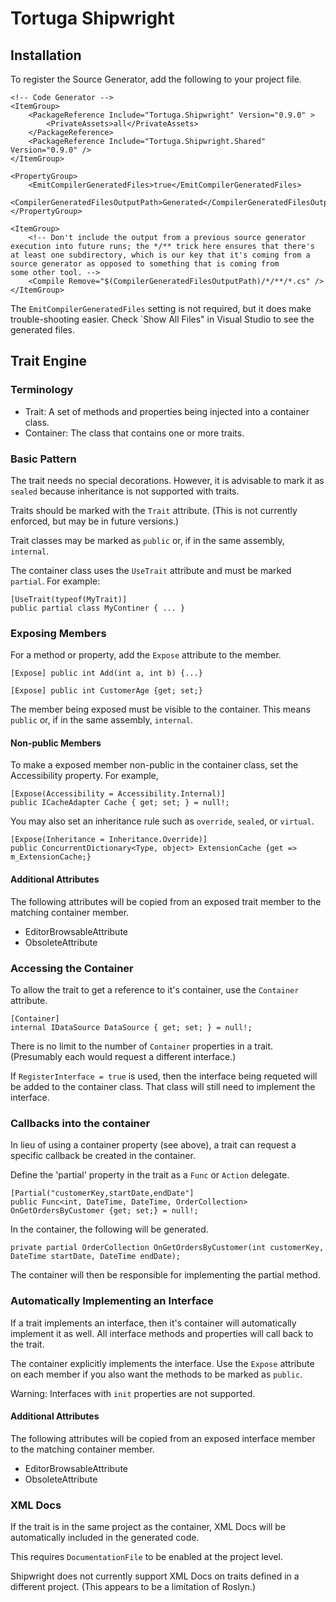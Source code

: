 # Tortuga Shipwright

## Installation


To register the Source Generator, add the following to your project file.

```
<!-- Code Generator -->
<ItemGroup>
	<PackageReference Include="Tortuga.Shipwright" Version="0.9.0" >
		<PrivateAssets>all</PrivateAssets>
	</PackageReference>
	<PackageReference Include="Tortuga.Shipwright.Shared" Version="0.9.0" />
</ItemGroup>

<PropertyGroup>
	<EmitCompilerGeneratedFiles>true</EmitCompilerGeneratedFiles>
	<CompilerGeneratedFilesOutputPath>Generated</CompilerGeneratedFilesOutputPath>
</PropertyGroup>

<ItemGroup>
	<!-- Don't include the output from a previous source generator execution into future runs; the */** trick here ensures that there's
at least one subdirectory, which is our key that it's coming from a source generator as opposed to something that is coming from
some other tool. -->
	<Compile Remove="$(CompilerGeneratedFilesOutputPath)/*/**/*.cs" />
</ItemGroup>
```

The `EmitCompilerGeneratedFiles` setting is not required, but it does make trouble-shooting easier. Check  `Show All Files" in Visual Studio to see the generated files.

## Trait Engine

### Terminology

* Trait: A set of methods and properties being injected into a container class.
* Container: The class that contains one or more traits.

### Basic Pattern

The trait needs no special decorations. However, it is advisable to mark it as `sealed` because inheritance is not supported with traits. 

Traits should be marked with the `Trait` attribute. (This is not currently enforced, but may be in future versions.)

Trait classes may be marked as `public` or, if in the same assembly, `internal`. 

The container class uses the `UseTrait` attribute and must be marked `partial`. For example:

```
[UseTrait(typeof(MyTrait)]
public partial class MyContiner { ... }
```

### Exposing Members

For a method or property, add the `Expose` attribute to the member.

```
[Expose] public int Add(int a, int b) {...}

[Expose] public int CustomerAge {get; set;}
```

The member being exposed must be visible to the container. This means `public` or, if in the same assembly, `internal`.

#### Non-public Members

To make a exposed member non-public in the container class, set the Accessibility property. For example,

```
[Expose(Accessibility = Accessibility.Internal)]
public ICacheAdapter Cache { get; set; } = null!;
```


You may also set an inheritance rule such as `override`, `sealed`, or `virtual`.

```
[Expose(Inheritance = Inheritance.Override)]
public ConcurrentDictionary<Type, object> ExtensionCache {get => m_ExtensionCache;}
```

#### Additional Attributes

The following attributes will be copied from an exposed trait member to the matching container member.

* EditorBrowsableAttribute
* ObsoleteAttribute

### Accessing the Container

To allow the trait to get a reference to it's container, use the `Container` attribute.


```
[Container]
internal IDataSource DataSource { get; set; } = null!;
```

There is no limit to the number of `Container` properties in a trait. (Presumably each would request a different interface.)

If `RegisterInterface = true` is used, then the interface being requeted will be added to the container class. That class will still need to implement the interface.

### Callbacks into the container

In lieu of using a container property (see above), a trait can request a specific callback be created in the container.

Define the 'partial' property in the trait as a `Func` or `Action` delegate.

```
[Partial("customerKey,startDate,endDate"] 
public Func<int, DateTime, DateTime, OrderCollection> OnGetOrdersByCustomer {get; set;} = null!;
```

In the container, the following will be generated.

```
private partial OrderCollection OnGetOrdersByCustomer(int customerKey, DateTime startDate, DateTime endDate);
```


The container will then be responsible for implementing the partial method. 

### Automatically Implementing an Interface

If a trait implements an interface, then it's container will automatically implement it as well. All interface methods and properties will call back to the trait.

The container explicitly implements the interface. Use the `Expose` attribute on each member if you also want the methods to be marked as `public`.

Warning: Interfaces with `init` properties are not supported.

#### Additional Attributes

The following attributes will be copied from an exposed interface member to the matching container member.

* EditorBrowsableAttribute
* ObsoleteAttribute

### XML Docs

If the trait is in the same project as the container, XML Docs will be automatically included in the generated code.

This requires `DocumentationFile` to be enabled at the project level.

Shipwright does not currently support XML Docs on traits defined in a different project. (This appears to be a limitation of Roslyn.)



